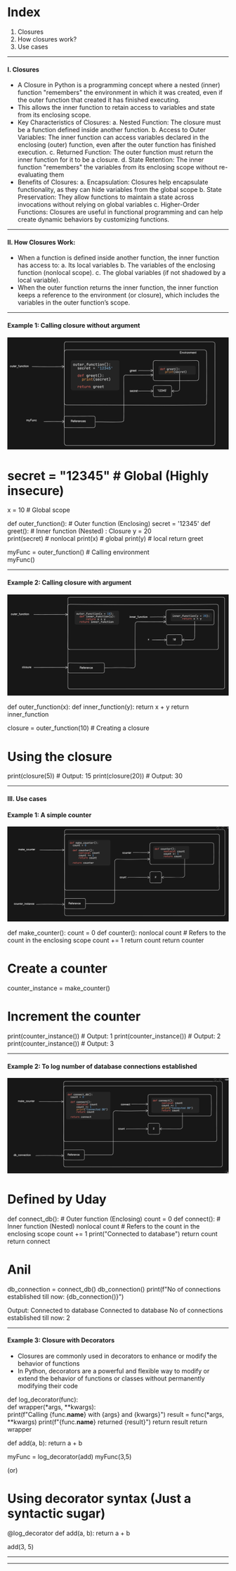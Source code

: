 # Index
1. Closures
2. How closures work?
3. Use cases
--------------------------------------------------------------------------------------------------------------------------------------------------------------------------------------------------------------------
#### I. Closures
 - A Closure in Python is a programming concept where a nested (inner) function "remembers" the environment in which it was created, even if the outer function that created it has finished executing.
 - This allows the inner function to retain access to variables and state from its enclosing scope.
 - Key Characteristics of Closures:
    a. Nested Function: The closure must be a function defined inside another function.
    b. Access to Outer Variables: The inner function can access variables declared in the enclosing (outer) function, even after the outer function has finished execution.
    c. Returned Function: The outer function must return the inner function for it to be a closure.
    d. State Retention: The inner function "remembers" the variables from its enclosing scope without re-evaluating them
 - Benefits of Closures:
    a. Encapsulation: Closures help encapsulate functionality, as they can hide variables from the global scope
    b. State Preservation: They allow functions to maintain a state across invocations without relying on global variables
    c. Higher-Order Functions: Closures are useful in functional programming and can help create dynamic behaviors by customizing functions.

--------------------------------------------------------------------------------------------------------------------------------------------------------------------------------------------------------------------
#### II. How Closures Work:
 - When a function is defined inside another function, the inner function has access to:
    a. Its local variables
    b. The variables of the enclosing function (nonlocal scope).
    c. The global variables (if not shadowed by a local variable).
 - When the outer function returns the inner function, the inner function keeps a reference to the environment (or closure), which includes the variables in the outer function’s scope.
----------------------------------------------------------------
#### Example 1: Calling closure without argument
![Calling closure without argument](./assets/closure-without-arg.PNG)

# secret = "12345"   # Global (Highly insecure)
x = 10               # Global scope

def outer_function():      # Outer function (Enclosing)
    secret = '12345'
    def greet():           # Inner function (Nested) : Closure
        y = 20   
        print(secret)      # nonlocal
        print(x)           # global
        print(y)           # local
    return greet
    

myFunc = outer_function()  # Calling environment  
myFunc()

----------------------------------------------------------------
#### Example 2: Calling closure with argument
![Calling closure without argument](./assets/closure-with-arg.PNG)

def outer_function(x):
    def inner_function(y):
        return x + y
    return inner_function

closure = outer_function(10)   # Creating a closure

# Using the closure
print(closure(5))    # Output: 15
print(closure(20))   # Output: 30

--------------------------------------------------------------------------------------------------------------------------------------------------------------------------------------------------------------------
#### III. Use cases
#### Example 1: A simple counter
![Hiding the counter logic in the database connection](./assets/closure-with-db-counter.PNG)

def make_counter():
    count = 0
    def counter():
        nonlocal count  # Refers to the count in the enclosing scope
        count += 1
        return count
    return counter

# Create a counter
counter_instance = make_counter()

# Increment the counter
print(counter_instance())  # Output: 1
print(counter_instance())  # Output: 2
print(counter_instance())  # Output: 3

-----------------------------------------------------------------------
#### Example 2: To log number of database connections established
![Hiding the counter logic in the database connection](./assets/closure-connect-db-count.PNG)

# Defined by Uday
def connect_db():   # Outer function (Enclosing)
    count = 0
    def connect():    # Inner function (Nested)
        nonlocal count  # Refers to the count in the enclosing scope
        count += 1
        print("Connected to database")
        return count
    return connect

# Anil
db_connection = connect_db()
db_connection()
print(f"No of connections established till now: {db_connection()}") 

Output:
Connected to database
Connected to database
No of connections established till now: 2

-----------------------------------------------------------------------
#### Example 3: Closure with Decorators
 - Closures are commonly used in decorators to enhance or modify the behavior of functions
 - In Python, decorators are a powerful and flexible way to modify or extend the behavior of functions or classes without permanently modifying their code
   
def log_decorator(func):               
    def wrapper(*args, **kwargs):      
        print(f"Calling {func.__name__} with {args} and {kwargs}")
        result = func(*args, **kwargs)
        print(f"{func.__name__} returned {result}")
        return result
    return wrapper                     


def add(a, b):
    return a + b

myFunc = log_decorator(add)
myFunc(3,5)

(or)

# Using decorator syntax (Just a syntactic sugar)
@log_decorator
def add(a, b):
    return a + b

add(3, 5)

-----------------------------------------------------------------------






















-----------------------------------------------------------------------


